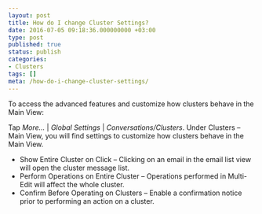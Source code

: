```yaml
---
layout: post
title: How do I change Cluster Settings?
date: 2016-07-05 09:18:36.000000000 +03:00
type: post
published: true
status: publish
categories:
- Clusters
tags: []
meta: /how-do-i-change-cluster-settings/
---
```


To access the advanced features and customize how clusters behave in the Main View:

Tap *More...* \| *Global Settings* \| *Conversations/Clusters*. Under Clusters – Main View, you will find settings to customize how clusters behave in the Main View.

* Show Entire Cluster on Click – Clicking on an email in the email list view will open the cluster message list.
* Perform Operations on Entire Cluster – Operations performed in Multi-Edit will affect the whole cluster.
* Confirm Before Operating on Clusters – Enable a confirmation notice prior to performing an action on a cluster.